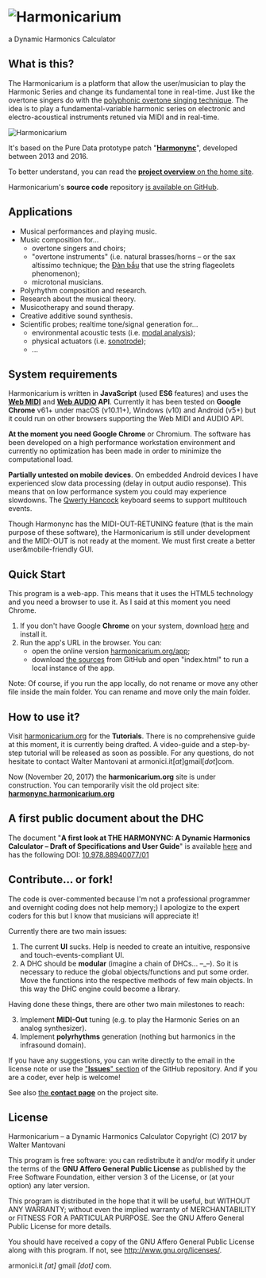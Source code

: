 # ![Harmonicarium](http://harmonicarium.org/harmonicarium_logo.png "Harmonicarium, a Dynamic Harmonics Calculator")
a Dynamic Harmonics Calculator

## What is this?
The Harmonicarium is a platform that allow the user/musician to play the Harmonic Series and change its fundamental tone in real-time. Just like the overtone singers do with the [polyphonic overtone singing technique](https://www.youtube.com/watch?v=haz6W7p8xjM). The idea is to play a fundamental-variable harmonic series on electronic and electro-acoustical instruments retuned via MIDI and in real-time.

![Harmonicarium](http://harmonync.org/wp-content/uploads/slide003.jpg)

It's based on the Pure Data prototype patch "**[Harmonync](https://github.com/IndustrieCreative/Harmonync)**", developed between 2013 and 2016.

To better understand, you can read the [**project overview** on the home site](http://harmonicarium.org/project-overview/).

Harmonicarium's **source code** repository [is available on GitHub](https://github.com/IndustrieCreative/Harmonicarium).

## Applications
* Musical performances and playing music.
* Music composition for...
  * overtone singers and choirs;
  * "overtone instruments" (i.e. natural brasses/horns – or the sax altissimo technique; the [Đàn bầu](https://en.wikipedia.org/wiki/%C4%90%C3%A0n_b%E1%BA%A7u) that use the string flageolets phenomenon);
  * microtonal musicians.
* Polyrhythm composition and research.
* Research about the musical theory.
* Musicotherapy and sound therapy.
* Creative additive sound synthesis.
* Scientific probes; realtime tone/signal generation for...
  * environmental acoustic tests (i.e. [modal analysis](https://en.wikipedia.org/wiki/Modal_analysis));
  * physical  actuators (i.e. [sonotrode](https://en.wikipedia.org/wiki/Sonotrode));
  * ...

## System requirements
Harmonicarium is written in **JavaScript** (used **ES6** features) and uses the **[Web MIDI](https://www.w3.org/TR/webmidi/)** and **[Web AUDIO](https://www.w3.org/TR/webaudio/) API**.
Currently it has been tested on **Google Chrome** v61+ under macOS (v10.11+), Windows (v10) and Android (v5+) but it could run on other browsers supporting the Web MIDI and AUDIO API.

**At the moment you need Google Chrome** or Chromium. The software has been developed on a high performance workstation environment and currently no optimization has been made in order to minimize the computational load. 

**Partially untested on mobile devices**. On embedded Android devices I have experienced slow data processing (delay in output audio response). This means that on low performance system you could may experience slowdowns. The [Qwerty Hancock](https://github.com/stuartmemo/qwerty-hancock) keyboard seems to support multitouch events.

Though Harmonync has the MIDI-OUT-RETUNING feature (that is the main purpose of these software), the Harmonicarium is still under development and the MIDI-OUT is not ready at the moment. We must first create a better user&mobile-friendly GUI.

## Quick Start
This program is a web-app. This means that it uses the HTML5 technology and you need a browser to use it. As I said at this moment you need Chrome.

1. If you don't have Google **Chrome** on your system, download [here](https://www.google.com/chrome/browser/desktop/index.html) and install it.
2. Run the app's URL in the browser. You can:
   * open the online version [harmonicarium.org/app](http://harmonicarium.org/app);
   * download [the sources](https://github.com/IndustrieCreative/Harmonicarium/zipball/master) from GitHub and open "index.html" to run a local instance of the app.

Note: Of course, if you run the app locally, do not rename or move any other file inside the main folder. You can rename and move only the main folder.
  
## How to use it?
Visit [harmonicarium.org](http://harmonicarium.org/) for the **Tutorials**. There is no comprehensive guide at this moment, it is currently being drafted. A video-guide and a step-by-step tutorial will be released as soon as possible. For any questions, do not hesitate to contact Walter Mantovani at armonici.it[*at*]gmail[*dot*]com.

Now (November 20, 2017) the **harmonicarium.org** site is under construction. You can temporarily visit the old project site: **[harmonync.harmonicarium.org](http://harmonync.harmonicarium.org)**

## A first public document about the DHC
The document "**A first look at THE HARMONYNC: A Dynamic Harmonics Calculator – Draft of Specifications and User Guide**" is available [here](http://harmonync.harmonicarium.org/a_first_look_at_the_harmonync.pdf) and has the following DOI: [10.978.88940077/01](http://dx.doi.org/10.978.88940077/01)

## Contribute... or fork!
The code is over-commented because I'm not a professional programmer and overnight coding does not help memory;) I apologize to the expert coders for this but I know that musicians will appreciate it!

Currently there are two main issues:

  1. The current **UI** sucks. Help is needed to create an intuitive, responsive and touch-events-compliant UI.
  2. A DHC should be **modular** (imagine a chain of DHCs... –_–). So it is necessary to reduce the global objects/functions and put some order. Move the functions into the respective methods of few main objects. In this way the DHC engine could become a library.

Having done these things, there are other two main milestones to reach:
  
  3. Implement **MIDI-Out** tuning (e.g. to play the Harmonic Series on an analog synthesizer).
  4. Implement **polyrhythms** generation (nothing but harmonics in the infrasound domain).
  
If you have any suggestions, you can write directly to the email in the license note or use the ["**Issues**" section](https://github.com/IndustrieCreative/Harmonicarium/issues) of the GitHub repository. And if you are a coder, ever help is welcome!

See also [the **contact page**](http://harmonicarium.org/contacts/) on the project site.

## License
Harmonicarium – a Dynamic Harmonics Calculator
Copyright (C) 2017 by Walter Mantovani

This program is free software: you can redistribute it and/or modify
it under the terms of the **GNU Affero General Public License** as
published by the Free Software Foundation, either version 3 of the
License, or (at your option) any later version.

This program is distributed in the hope that it will be useful,
but WITHOUT ANY WARRANTY; without even the implied warranty of
MERCHANTABILITY or FITNESS FOR A PARTICULAR PURPOSE.  See the
GNU Affero General Public License for more details.

You should have received a copy of the GNU Affero General Public License
along with this program.  If not, see <http://www.gnu.org/licenses/>.

armonici.it *[at]* gmail *[dot]* com.